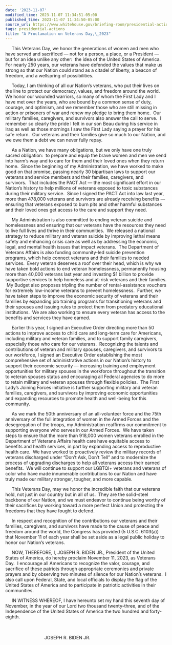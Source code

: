 ```yaml
---
date: '2023-11-07'
modified_time: 2023-11-07 11:34:51-05:00
published_time: 2023-11-07 11:34:50-05:00
source_url: https://www.whitehouse.gov/briefing-room/presidential-actions/2023/11/07/a-proclamation-on-veterans-day-2023/
tags: presidential-actions
title: "A Proclamation on Veterans Day,\_2023"
---
```

 
     This Veterans Day, we honor the generations of women and men who
have served and sacrificed — not for a person, a place, or a President —
but for an idea unlike any other:  the idea of the United States of
America.  For nearly 250 years, our veterans have defended the values
that make us strong so that our Nation could stand as a citadel of
liberty, a beacon of freedom, and a wellspring of possibilities.   
  
     Today, I am thinking of all our Nation’s veterans, who put their
lives on the line to protect our democracy, values, and freedom around
the world.  We honor our wounded warriors, so many of whom the First
Lady and I have met over the years, who are bound by a common sense of
duty, courage, and optimism, and we remember those who are still missing
in action or prisoners of war and renew my pledge to bring them home.
 Our military families, caregivers, and survivors also answer the call
to serve.  I remember so clearly the pride I felt in our son Beau during
his service in Iraq as well as those mornings I saw the First Lady
saying a prayer for his safe return.  Our veterans and their families
give so much to our Nation, and we owe them a debt we can never fully
repay.  
  
     As a Nation, we have many obligations, but we only have one truly
sacred obligation:  to prepare and equip the brave women and men we send
into harm’s way and to care for them and their loved ones when they
return home.  Since the beginning of my Administration, we have worked
to make good on that promise, passing nearly 30 bipartisan laws to
support our veterans and service members and their families, caregivers,
and survivors.  That includes the PACT Act — the most significant effort
in our Nation’s history to help millions of veterans exposed to toxic
substances during their military service.  Since I signed the PACT Act
into law last year, more than 478,000 veterans and survivors are already
receiving benefits — ensuring that veterans exposed to burn pits and
other harmful substances and their loved ones get access to the care and
support they need.   
  
     My Administration is also committed to ending veteran suicide and
homelessness and ensuring that our veterans have the resources they need
to live full lives and thrive in their communities.  We released a
national strategy to reduce military and veteran suicide by improving
lethal means safety and enhancing crisis care as well as by addressing
the economic, legal, and mental health issues that impact veterans.  The
Department of Veterans Affairs is also funding community-led suicide
prevention programs, which help connect veterans and their families to
needed services.  Every veteran deserves a roof over their head, which
is why we have taken bold actions to end veteran homelessness,
permanently housing more than 40,000 veterans last year and investing $1
billion to provide supportive services to help homeless and at-risk
veterans and their families.  My Budget also proposes tripling the
number of rental-assistance vouchers for extremely low-income veterans
to prevent homelessness.  Further, we have taken steps to improve the
economic security of veterans and their families by expanding job
training programs for transitioning veterans and their spouses and
issuing rules to protect them from predatory educational institutions. 
We are also working to ensure every veteran has access to the benefits
and services they have earned.  
  
     Earlier this year, I signed an Executive Order directing more than
50 actions to improve access to child care and long-term care for
Americans, including military and veteran families, and to support
family caregivers, especially those who care for our veterans.
 Recognizing the talents and contributions of veteran and military
spouses, caregivers, and survivors to our workforce, I signed an
Executive Order establishing the most comprehensive set of
administrative actions in our Nation’s history to support their economic
security — increasing training and employment opportunities for military
spouses in the workforce throughout the transition to veteran spouses
status and encouraging all Federal agencies to do more to retain
military and veteran spouses through flexible policies.  The First
Lady’s Joining Forces initiative is further supporting military and
veteran families, caregivers, and survivors by improving economic
opportunities and expanding resources to promote health and well-being
for this community.  
  
     As we mark the 50th anniversary of an all-volunteer force and the
75th anniversary of the full integration of women in the Armed Forces
and the desegregation of the troops, my Administration reaffirms our
commitment to supporting everyone who serves in our Armed Forces.  We
have taken steps to ensure that the more than 918,000 women veterans
enrolled in the Department of Veterans Affairs health care have
equitable access to benefits and health services, in part by expanding
access to reproductive health care.  We have worked to proactively
review the military records of veterans discharged under “Don’t Ask,
Don’t Tell” and to modernize the process of upgrading discharges to help
all veterans access their earned benefits.  We will continue to support
our LGBTQI+ veterans and veterans of color who have made innumerable
contributions to our Nation and have truly made our military stronger,
tougher, and more capable.  
  
     This Veterans Day, may we honor the incredible faith that our
veterans hold, not just in our country but in all of us.  They are the
solid-steel backbone of our Nation, and we must endeavor to continue
being worthy of their sacrifices by working toward a more perfect Union
and protecting the freedoms that they have fought to defend.  
  
     In respect and recognition of the contributions our veterans and
their families, caregivers, and survivors have made to the cause of
peace and freedom around the world, the Congress has provided (5 U.S.C.
6103(a)) that November 11 of each year shall be set aside as a legal
public holiday to honor our Nation’s veterans.  
  
     NOW, THEREFORE, I, JOSEPH R. BIDEN JR., President of the United
States of America, do hereby proclaim November 11, 2023, as Veterans
Day.  I encourage all Americans to recognize the valor, courage, and
sacrifice of these patriots through appropriate ceremonies and private
prayers and by observing two minutes of silence for our Nation’s
veterans.  I also call upon Federal, State, and local officials to
display the flag of the United States of America and to participate in
patriotic activities in their communities.  
  
     IN WITNESS WHEREOF, I have hereunto set my hand this seventh day of
November, in the year of our Lord two thousand twenty-three, and of the
Independence of the United States of America the two hundred and
forty-eighth.  
   
 

                               JOSEPH R. BIDEN JR.
